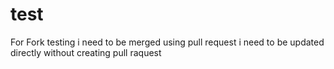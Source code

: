 # test
For Fork testing
i need to be merged using pull request
i need to be updated directly without creating pull raquest
